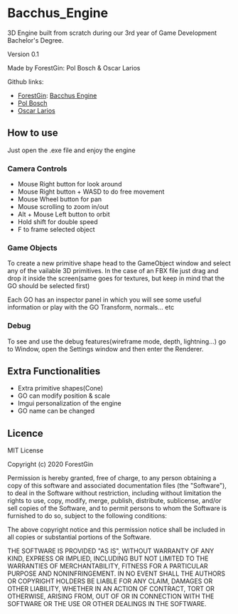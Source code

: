 # Bacchus_Engine
3D Engine built from scratch during our 3rd year of Game Development Bachelor's Degree.

Version 0.1

Made by ForestGin: Pol Bosch & Oscar Larios

Github links:

* [ForestGin](https://github.com/ForestGin): [Bacchus Engine](https://github.com/ForestGin/Bacchus_Engine)
* [Pol Bosch](https://github.com/Xulu-u)
* [Oscar Larios](https://github.com/Megaoski)

## How to use

Just open the .exe file and enjoy the engine

### Camera Controls

* Mouse Right button for look around
* Mouse Right button + WASD to do free movement
* Mouse Wheel button for pan
* Mouse scrolling to zoom in/out
* Alt + Mouse Left button to orbit
* Hold shift for double speed
* F to frame selected object

### Game Objects

To create a new primitive shape head to the GameObject window and select any of the vailable 3D primitives. In the case of an FBX file just drag and drop it inside the screen(same goes for textures, but keep in mind that the GO should be selected first)

Each GO has an inspector panel in which you will see some useful information or play with the GO Transform, normals... etc

### Debug

To see and use the debug features(wireframe mode, depth, lightning...) go to Window, open the Settings window and then enter the Renderer. 

## Extra Functionalities

* Extra primitive shapes(Cone)
* GO can modify position & scale
* Imgui personalization of the engine
* GO name can be changed

## Licence
MIT License

Copyright (c) 2020 ForestGin

Permission is hereby granted, free of charge, to any person obtaining a copy
of this software and associated documentation files (the "Software"), to deal
in the Software without restriction, including without limitation the rights
to use, copy, modify, merge, publish, distribute, sublicense, and/or sell
copies of the Software, and to permit persons to whom the Software is
furnished to do so, subject to the following conditions:

The above copyright notice and this permission notice shall be included in all
copies or substantial portions of the Software.

THE SOFTWARE IS PROVIDED "AS IS", WITHOUT WARRANTY OF ANY KIND, EXPRESS OR
IMPLIED, INCLUDING BUT NOT LIMITED TO THE WARRANTIES OF MERCHANTABILITY,
FITNESS FOR A PARTICULAR PURPOSE AND NONINFRINGEMENT. IN NO EVENT SHALL THE
AUTHORS OR COPYRIGHT HOLDERS BE LIABLE FOR ANY CLAIM, DAMAGES OR OTHER
LIABILITY, WHETHER IN AN ACTION OF CONTRACT, TORT OR OTHERWISE, ARISING FROM,
OUT OF OR IN CONNECTION WITH THE SOFTWARE OR THE USE OR OTHER DEALINGS IN THE
SOFTWARE.
